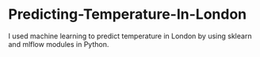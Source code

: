 # Predicting-Temperature-In-London
I used machine learning to predict temperature in London by using sklearn and mlflow modules in Python. 
